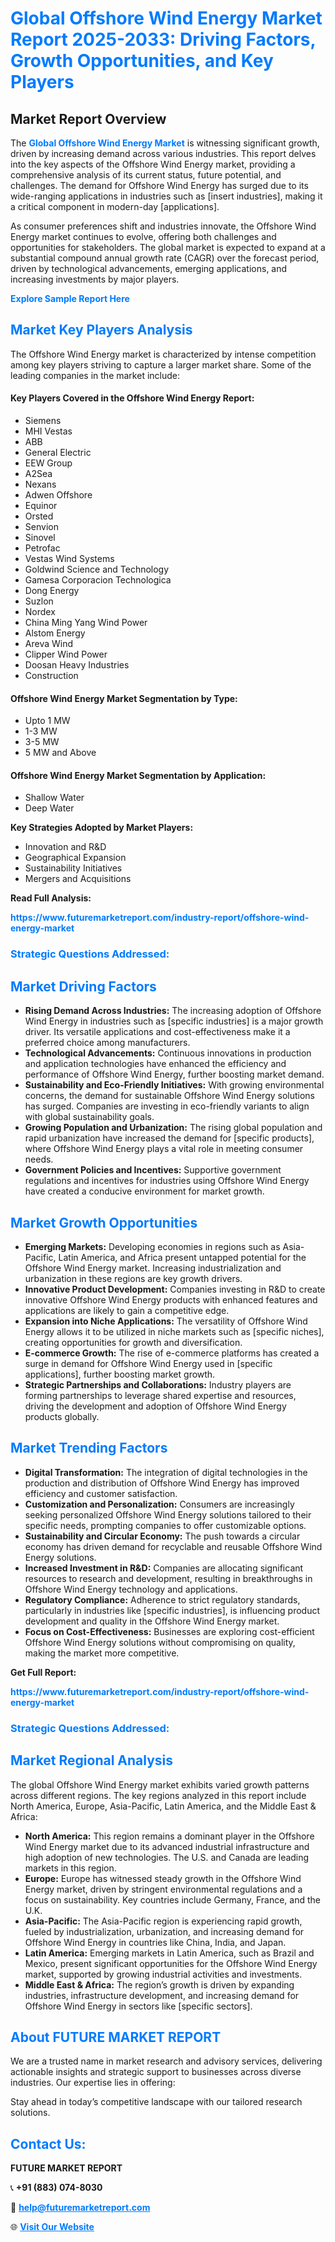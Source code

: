 <h1 style="color: #007BFF;">Global Offshore Wind Energy Market Report 2025-2033: Driving Factors, Growth Opportunities, and Key Players</h1>

<section id="overview">
<h2>Market Report Overview</h2>
<p>The <a href="https://www.futuremarketreport.com/industry-report/offshore-wind-energy-market" style="color: #007BFF; text-decoration: none;"><strong>Global Offshore Wind Energy Market</strong></a> is witnessing significant growth, driven by increasing demand across various industries. This report delves into the key aspects of the Offshore Wind Energy market, providing a comprehensive analysis of its current status, future potential, and challenges. The demand for Offshore Wind Energy has surged due to its wide-ranging applications in industries such as [insert industries], making it a critical component in modern-day [applications].</p>
<p>As consumer preferences shift and industries innovate, the Offshore Wind Energy market continues to evolve, offering both challenges and opportunities for stakeholders. The global market is expected to expand at a substantial compound annual growth rate (CAGR) over the forecast period, driven by technological advancements, emerging applications, and increasing investments by major players.</p>
</section>

<section id="overview">
<p><a href="https://www.futuremarketreport.com/request-sample/reportId=61466" style="color: #007BFF; text-decoration: none;"><strong>Explore Sample Report Here</strong></a></p>
</section>

<section id="key-players">
<h2 style="color: #007BFF;">Market Key Players Analysis</h2>
<p>The Offshore Wind Energy market is characterized by intense competition among key players striving to capture a larger market share. Some of the leading companies in the market include:</p>
<h4>Key Players Covered in the Offshore Wind Energy Report:</h4>
<ul><li>Siemens</li><li>MHI Vestas</li><li>ABB</li><li>General Electric</li><li>EEW Group</li><li>A2Sea</li><li>Nexans</li><li>Adwen Offshore</li><li>Equinor</li><li>Orsted</li><li>Senvion</li><li>Sinovel</li><li>Petrofac</li><li>Vestas Wind Systems</li><li>Goldwind Science and Technology</li><li>Gamesa Corporacion Technologica</li><li>Dong Energy</li><li>Suzlon</li><li>Nordex</li><li>China Ming Yang Wind Power</li><li>Alstom Energy</li><li>Areva Wind</li><li>Clipper Wind Power</li><li>Doosan Heavy Industries</li><li>Construction</li></ul>
<h4>Offshore Wind Energy Market Segmentation by Type:</h4>
<ul><li>Upto 1 MW</li><li>1-3 MW</li><li>3-5 MW</li><li>5 MW and Above</li></ul>

<h4>Offshore Wind Energy Market Segmentation by Application:</h4>
<ul><li>Shallow Water</li><li>Deep Water</li></ul>
<p><strong>Key Strategies Adopted by Market Players:</strong></p>
<ul>
<li>Innovation and R&D</li>
<li>Geographical Expansion</li>
<li>Sustainability Initiatives</li>
<li>Mergers and Acquisitions</li>
</ul>
</section>

<section>
<p><strong>Read Full Analysis: </strong></p><a href="https://www.futuremarketreport.com/industry-report/offshore-wind-energy-market" style="color: #007BFF; text-decoration: none;"><strong>https://www.futuremarketreport.com/industry-report/offshore-wind-energy-market</strong></a>
<h3 style="color: #007BFF;">Strategic Questions Addressed:</h3>
</section>

<section id="driving-factors">
<h2 style="color: #007BFF;">Market Driving Factors</h2>
<ul>
<li><strong>Rising Demand Across Industries:</strong> The increasing adoption of Offshore Wind Energy in industries such as [specific industries] is a major growth driver. Its versatile applications and cost-effectiveness make it a preferred choice among manufacturers.</li>
<li><strong>Technological Advancements:</strong> Continuous innovations in production and application technologies have enhanced the efficiency and performance of Offshore Wind Energy, further boosting market demand.</li>
<li><strong>Sustainability and Eco-Friendly Initiatives:</strong> With growing environmental concerns, the demand for sustainable Offshore Wind Energy solutions has surged. Companies are investing in eco-friendly variants to align with global sustainability goals.</li>
<li><strong>Growing Population and Urbanization:</strong> The rising global population and rapid urbanization have increased the demand for [specific products], where Offshore Wind Energy plays a vital role in meeting consumer needs.</li>
<li><strong>Government Policies and Incentives:</strong> Supportive government regulations and incentives for industries using Offshore Wind Energy have created a conducive environment for market growth.</li>
</ul>
</section>

<section id="growth-opportunities">
<h2 style="color: #007BFF;">Market Growth Opportunities</h2>
<ul>
<li><strong>Emerging Markets:</strong> Developing economies in regions such as Asia-Pacific, Latin America, and Africa present untapped potential for the Offshore Wind Energy market. Increasing industrialization and urbanization in these regions are key growth drivers.</li>
<li><strong>Innovative Product Development:</strong> Companies investing in R&D to create innovative Offshore Wind Energy products with enhanced features and applications are likely to gain a competitive edge.</li>
<li><strong>Expansion into Niche Applications:</strong> The versatility of Offshore Wind Energy allows it to be utilized in niche markets such as [specific niches], creating opportunities for growth and diversification.</li>
<li><strong>E-commerce Growth:</strong> The rise of e-commerce platforms has created a surge in demand for Offshore Wind Energy used in [specific applications], further boosting market growth.</li>
<li><strong>Strategic Partnerships and Collaborations:</strong> Industry players are forming partnerships to leverage shared expertise and resources, driving the development and adoption of Offshore Wind Energy products globally.</li>
</ul>
</section>

<section id="trending-factors">
<h2 style="color: #007BFF;">Market Trending Factors</h2>
<ul>
<li><strong>Digital Transformation:</strong> The integration of digital technologies in the production and distribution of Offshore Wind Energy has improved efficiency and customer satisfaction.</li>
<li><strong>Customization and Personalization:</strong> Consumers are increasingly seeking personalized Offshore Wind Energy solutions tailored to their specific needs, prompting companies to offer customizable options.</li>
<li><strong>Sustainability and Circular Economy:</strong> The push towards a circular economy has driven demand for recyclable and reusable Offshore Wind Energy solutions.</li>
<li><strong>Increased Investment in R&D:</strong> Companies are allocating significant resources to research and development, resulting in breakthroughs in Offshore Wind Energy technology and applications.</li>
<li><strong>Regulatory Compliance:</strong> Adherence to strict regulatory standards, particularly in industries like [specific industries], is influencing product development and quality in the Offshore Wind Energy market.</li>
<li><strong>Focus on Cost-Effectiveness:</strong> Businesses are exploring cost-efficient Offshore Wind Energy solutions without compromising on quality, making the market more competitive.</li>
</ul>
</section>

<section>
<p><strong>Get Full Report: </strong></p><a href="https://www.futuremarketreport.com/industry-report/offshore-wind-energy-market" style="color: #007BFF; text-decoration: none;"><strong>https://www.futuremarketreport.com/industry-report/offshore-wind-energy-market</strong></a>
<h3 style="color: #007BFF;">Strategic Questions Addressed:</h3>
</section>


<section id="regional-analysis">
<h2 style="color: #007BFF;">Market Regional Analysis</h2>
<p>The global Offshore Wind Energy market exhibits varied growth patterns across different regions. The key regions analyzed in this report include North America, Europe, Asia-Pacific, Latin America, and the Middle East & Africa:</p>
<ul>
<li><strong>North America:</strong> This region remains a dominant player in the Offshore Wind Energy market due to its advanced industrial infrastructure and high adoption of new technologies. The U.S. and Canada are leading markets in this region.</li>
<li><strong>Europe:</strong> Europe has witnessed steady growth in the Offshore Wind Energy market, driven by stringent environmental regulations and a focus on sustainability. Key countries include Germany, France, and the U.K.</li>
<li><strong>Asia-Pacific:</strong> The Asia-Pacific region is experiencing rapid growth, fueled by industrialization, urbanization, and increasing demand for Offshore Wind Energy in countries like China, India, and Japan.</li>
<li><strong>Latin America:</strong> Emerging markets in Latin America, such as Brazil and Mexico, present significant opportunities for the Offshore Wind Energy market, supported by growing industrial activities and investments.</li>
<li><strong>Middle East & Africa:</strong> The region’s growth is driven by expanding industries, infrastructure development, and increasing demand for Offshore Wind Energy in sectors like [specific sectors].</li>
</ul>
</section>

<footer>
<h2 style="color: #007BFF;">About FUTURE MARKET REPORT</h2>
<p>We are a trusted name in market research and advisory services, delivering actionable insights and strategic support to businesses across diverse industries. Our expertise lies in offering:</p>

<p>Stay ahead in today’s competitive landscape with our tailored research solutions.</p>

<h2 style="color: #007BFF;">Contact Us:</h2>
<p><strong>FUTURE MARKET REPORT</strong></p>
<p>📞 <strong>+91 (883) 074-8030</strong></p>
<p>📧 <strong><a href="mailto:help@futuremarketreport.com" style="color: #007BFF;">help@futuremarketreport.com</a></strong></p>
<p>🌐 <strong><a href="https://www.futuremarketreport.com/" style="color: #007BFF;">Visit Our Website</a></strong></p>
</footer>